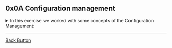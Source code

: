 ## 0x0A Configuration management

<details>
<summary>In this exercise we worked with some concepts of the Configuration Management: </summary>
<br>

- Puppet

</details>

---

[Back Button](https://github.com/FatChicken277/holberton-system_engineering-devops)